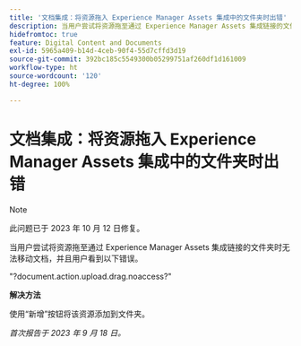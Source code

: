 ```yaml
---
title: '文档集成：将资源拖入 Experience Manager Assets 集成中的文件夹时出错'
description: 当用户尝试将资源拖至通过 Experience Manager Assets 集成链接的文件夹时无法移动文档，并且用户看到以下错误。
hidefromtoc: true
feature: Digital Content and Documents
exl-id: 5965a409-b14d-4ceb-90f4-55d7cffd3d19
source-git-commit: 392bc185c5549300b05299751af260df1d161009
workflow-type: ht
source-wordcount: '120'
ht-degree: 100%

---
```


# 文档集成：将资源拖入 Experience Manager Assets 集成中的文件夹时出错

>[!NOTE]
>
>此问题已于 2023 年 10 月 12 日修复。

当用户尝试将资源拖至通过 Experience Manager Assets 集成链接的文件夹时无法移动文档，并且用户看到以下错误。

&quot;?document.action.upload.drag.noaccess?&quot;

**解决方法**

使用“新增”按钮将该资源添加到文件夹。

_首次报告于 2023 年 9 月 18 日。_
